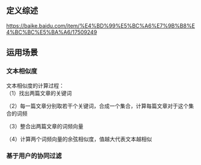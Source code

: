 ## 定义综述
https://baike.baidu.com/item/%E4%BD%99%E5%BC%A6%E7%9B%B8%E4%BC%BC%E5%BA%A6/17509249


## 运用场景
### 文本相似度
文本相似度的计算过程：    
（1）找出两篇文章的关键词   

（2）每一篇文章分别取若干个关键词，合成一个集合，计算每篇文章对于这个集合的词频   

（3）整合出两篇文章的词频向量   

（4）计算两个词频向量的余弦相似度，值越大代表文本越相似   
### 基于用户的协同过滤
